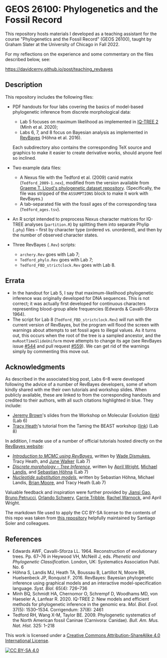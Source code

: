 # GEOS 26100: Phylogenetics and the Fossil Record
This repository hosts materials I developed as a teaching assistant for the course "Phylogenetics and the Fossil Record" (GEOS 26100), taught by Graham Slater at the University of Chicago in Fall 2022.

For my reflections on the experience and some commentary on the files described below, see:

https://davidcerny.github.io/post/teaching_revbayes

## Description

This repository includes the following files:

- PDF handouts for four labs covering the basics of model-based phylogenetic inference from discrete morphological data:
    * Lab 5 focuses on maximum likelihood as implemented in [IQ-TREE 2](https://github.com/iqtree/iqtree2) (Minh et al. 2020);
    * Labs 6, 7, and 8 focus on Bayesian analysis as implemented in [RevBayes](https://github.com/revbayes/revbayes) (Höhna et al. 2016).

  Each subdirectory also contains the corresponding TeX source and graphics to make it easier to create derivative works, should anyone feel so inclined.
  
- Two example data files:
    * A Nexus file with the Tedford et al. (2009) canid matrix (`Tedford_2009-1.nex`), modified from the version available from [Graeme T. Lloyd's phylogenetic dataset repository](https://graemetlloyd.com/matrcarn.html). (Specifically, the file was stripped of the `ASSUMPTIONS` block to make it work with RevBayes.)
    * A tab-separated file with the fossil ages of the corresponding taxa (`Tedford_ages.tsv`).
 
- An R script intended to preprocess Nexus character matrices for IQ-TREE analyses (`partition.R`) by splitting them into separate Phylip (`.phy`) files – first by character type (ordered vs. unordered), and then by the number of observed character states.

- Three RevBayes (`.Rev`) scripts:
    * `archery.Rev` goes with Lab 7;
    * `Tedford_phylo.Rev` goes with Lab 7;
    * `Tedford_FBD_strictclock.Rev` goes with Lab 8.

## Errata

- In the handout for Lab 5, I say that maximum-likelihood phylogenetic inference was originally developed for DNA sequences. This is not correct; it was actually first developed for continuous characters representing blood-group allele frequencies (Edwards & Cavalli-Sforza 1964).
- The script for Lab 8 (`Tedford_FBD_strictclock.Rev`) *will* run with the current version of RevBayes, but the program will flood the screen with warnings about attempts to set fossil ages to illegal values. As it turns out, this occurs when the root of the tree is a sampled ancestor, and the `mvRootTimeSlideUniform` move attempts to change its age (see RevBayes issue [#544](https://github.com/revbayes/revbayes/issues/544) and pull request [#559](https://github.com/revbayes/revbayes/pull/559)). We can get rid of the warnings simply by commenting this move out.
 
## Acknowledgments

As described in the associated blog post, Labs 6–8 were developed following the advice of a number of RevBayes developers, some of whom kindly shared with me their own tutorials and workshop slides. When publicly available, these are linked to from the corresponding handouts and credited to their authors, with all such citations highlighted in blue. They include:

- [Jeremy Brown](https://github.com/jembrown)'s slides from the Workshop on Molecular Evolution ([link](https://molevolworkshop.github.io/faculty/brown/pdf/Brown_GraphicalModels_RevBayes.pdf)) (Lab 6)
- [Tracy Heath](https://github.com/trayc7)'s tutorial from the Taming the BEAST workshop ([link](https://taming-the-beast.org/tutorials/FBD-tutorial/FBD-tutorial.pdf)) (Lab 8)

In addition, I made use of a number of official tutorials hosted directly on the [RevBayes website](https://revbayes.github.io):

- [*Introduction to MCMC using RevBayes*](https://revbayes.github.io/tutorials/mcmc/archery.html), written by [Wade Dismukes](https://github.com/wadedismukes), Tracy Heath, and [June Walker](https://github.com/milliescient) (Lab 7)
- [*Discrete morphology - Tree Inference*](https://revbayes.github.io/tutorials/morph_tree/), written by [April Wright](https://github.com/wrightaprilm), [Michael Landis](https://github.com/mlandis), and [Sebastian Höhna](https://github.com/hoehna) (Lab 7)
- [*Nucleotide substitution models*](https://revbayes.github.io/tutorials/ctmc/), written by Sebastian Höhna, Michael Landis, [Brian Moore](https://github.com/brianrmoore), and Tracy Heath (Lab 7)

Valuable feedback and inspiration were further provided by [Jiansi Gao](https://github.com/jsigao), [Bruno Petrucci](https://github.com/brpetrucci), [Orlando Schwery](https://github.com/oschwery), [Carrie Tribble](https://github.com/cmt2), [Rachel Warnock](https://github.com/rachelwarnock), and April Wright.

The markdown file used to apply the CC BY-SA license to the contents of this repo was taken from [this repository](https://github.com/santisoler/cc-licenses) helpfully maintained by Santiago Soler and colleagues.

## References

- Edwards AWF, Cavalli-Sforza LL. 1964. Reconstruction of evolutionary trees. Pp. 67–76 *in* Heywood VH, McNeill J, eds. *Phenetic and Phylogenetic Classification*. London, UK: Systematics Association Publ. No. 6
- Höhna S, Landis MJ, Heath TA, Boussau B, Lartillot N, Moore BR, Huelsenbeck JP, Ronquist F. 2016. RevBayes: Bayesian phylogenetic inference using graphical models and an interactive model-specification language. *Syst. Biol.* 65(4): 726–736
- Minh BQ, Schmidt HA, Chernomor O, Schrempf D, Woodhams MD, von Haeseler A, Lanfear R. 2020. IQ-TREE 2: New models and efficient methods for phylogenetic inference in the genomic era. *Mol. Biol. Evol.* 37(5): 1530–1534. Corrigendum: 37(8): 2461
- Tedford RH, Wang X-M, Taylor BE. 2009. Phylogenetic systematics of the North American fossil Caninae (Carnivora: Canidae). *Bull. Am. Mus. Nat. Hist.* 325: 1–218

This work is licensed under a
[Creative Commons Attribution-ShareAlike 4.0 International License][cc-by-sa].

[![CC BY-SA 4.0][cc-by-sa-image]][cc-by-sa]

[cc-by-sa]: http://creativecommons.org/licenses/by-sa/4.0/
[cc-by-sa-image]: https://licensebuttons.net/l/by-sa/4.0/88x31.png
[cc-by-sa-shield]: https://img.shields.io/badge/License-CC%20BY--SA%204.0-lightgrey.svg
